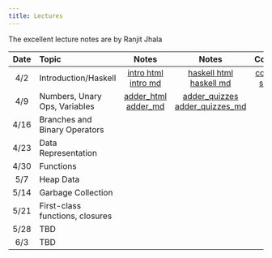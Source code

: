 ```yaml
---
title: Lectures
---
```



The excellent lecture notes are by Ranjit Jhala

| Date       | Topic                              | Notes                  |  Notes      |  Code          |
|:----------:|:-----------------------------------|:----------------------:|:-----------:|:--------------:|
| 4/2        | Introduction/Haskell            | [intro html][lec1] [intro md][md1] | [haskell html][lec2] [haskell md][md2]           | [code][cod1] [sat][sat]    |
| 4/9        | Numbers, Unary Ops, Variables      | [adder_html][lec3] [adder_md][md3]   | [adder_quizzes][lec3b] [adder_quizzes_md][md3b]             |                |
| 4/16       | Branches and Binary Operators      |                        |             |                |
| 4/23       | Data Representation                |                        |             |                |
| 4/30       | Functions                |                        |             |                |
| 5/7        | Heap Data    |                        |             |                |
| 5/14       | Garbage Collection                           |                        |             |                |
| 5/21       | First-class functions, closures         |                        |             |                |
| 5/28       | TBD         |                        |             |                |
| 6/3        | TBD         |                        |             |                |


[lec1]: lectures/01-introduction.html
[md1]: http://github.com/ucsd-cse131-sp19/web/blob/master/lectures/01-introduction.md

[lec2]: lectures/02-haskell.html
[md2]: http://github.com/ucsd-cse131-sp19/web/blob/master/lectures/02-haskell.md

[lec3]: lectures/03-adder.html
[md3]: http://github.com/ucsd-cse131-sp19/web/blob/master/lectures/03-adder.md

[lec3b]: lectures/03-adder-quizzes.html
[md3b]: http://github.com/ucsd-cse131-sp19/web/blob/master/lectures/03-adder-quizzes.md

[cod1]: static/hs/lecture1.hs
[sat]: static/hs/sat.hs
